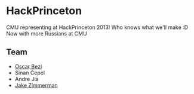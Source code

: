 HackPrinceton
=============

CMU representing at HackPrinceton 2013!
Who knows what we'll make :D
Now with more Russians at CMU

Team
----
- [Oscar Bezi](http://www.oscarbezi.com)
- Sinan Cepel
- Andre Jia
- [Jake Zimmerman](http://www.jacobzimmerman.me)

